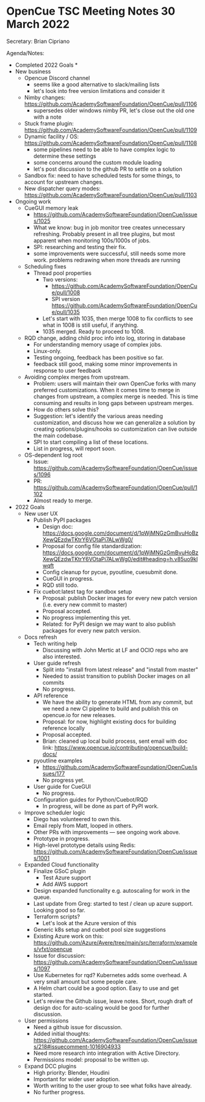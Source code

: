 # OpenCue TSC Meeting Notes 30 March 2022

Secretary: Brian Cipriano

Agenda/Notes:

* Completed 2022 Goals
    *
* New business
    * Opencue Discord channel
        * seems like a good alternative to slack/mailing lists
        * let's look into free version limitations and consider it
    * Nimby changes: https://github.com/AcademySoftwareFoundation/OpenCue/pull/1106
        * supersedes older windows nimby PR, let's close out the old one with a note
    * Stuck frame plugin: https://github.com/AcademySoftwareFoundation/OpenCue/pull/1109
    * Dynamic facility / OS: https://github.com/AcademySoftwareFoundation/OpenCue/pull/1108
        * some pipelines need to be able to have complex logic to determine these settings
        * some concerns around the custom module loading
        * let's post discussion to the github PR to settle on a solution
    * Sandbox fix: need to have scheduled tests for some things, to account for upstream changes.
    * New dispatcher query modes: https://github.com/AcademySoftwareFoundation/OpenCue/pull/1103
* Ongoing work
    * CueGUI memory leak
        * https://github.com/AcademySoftwareFoundation/OpenCue/issues/1025
        * What we know: bug in job monitor tree creates unnecessary refreshing. Probably present in all tree plugins,
          but most apparent when monitoring 100s/1000s of jobs.
        * SPI: researching and testing their fix.
        * some improvements were successful, still needs some more work. problems redrawing when more threads are
          running
    * Scheduling fixes
        * Thread pool properties
            * Two versions:
                * https://github.com/AcademySoftwareFoundation/OpenCue/pull/1008
                * SPI version https://github.com/AcademySoftwareFoundation/OpenCue/pull/1035
            * Let's start with 1035, then merge 1008 to fix conflicts to see what in 1008 is still useful, if anything.
            * 1035 merged. Ready to proceed to 1008.
    * RQD change, adding child proc info into log, storing in database
        * For understanding memory usage of complex jobs.
        * Linux-only.
        * Testing ongoing, feedback has been positive so far.
        * feedback still good, making some minor improvements in response to user feedback
    * Avoiding complex merges from upstream.
        * Problem: users will maintain their own OpenCue forks with many preferred customizations. When it comes time to
          merge in changes from upstream, a complex merge is needed. This is time consuming and results in long gaps
          between upstream merges.
        * How do others solve this?
        * Suggestion: let's identify the various areas needing customization, and discuss how we can generalize a
          solution by creating options/plugins/hooks so customization can live outside the main codebase.
        * SPI to start compiling a list of these locations.
        * List in progress, will report soon.
    * OS-dependent log root
        * Issue: https://github.com/AcademySoftwareFoundation/OpenCue/issues/1096
        * PR: https://github.com/AcademySoftwareFoundation/OpenCue/pull/1102
        * Almost ready to merge.
* 2022 Goals
    * New user UX
        * Publish PyPI packages
            * Design doc: https://docs.google.com/document/d/1pWjMNGzGmBvuHoBzXewQEzdwTKtrY6VOtaPi7ALwWg0/
            * Proposal for config file
              standardization: https://docs.google.com/document/d/1pWjMNGzGmBvuHoBzXewQEzdwTKtrY6VOtaPi7ALwWg0/edit#heading=h.v85uo9klwqft
            * Config cleanup for pycue, pyoutline, cuesubmit done.
            * CueGUI in progress.
            * RQD still todo.
        * Fix cuebot:latest tag for sandbox setup
            * Proposal: publish Docker images for every new patch version (i.e. every new commit to master)
            * Proposal accepted.
            * No progress implementing this yet.
            * Related: for PyPI design we may want to also publish packages for every new patch version.
    * Docs refresh
        * Tech writing help
            * Discussing with John Mertic at LF and OCIO reps who are also interested.
        * User guide refresh
            * Split into "install from latest release" and "install from master"
            * Needed to assist transition to publish Docker images on all commits
            * No progress.
        * API reference
            * We have the ability to generate HTML from any commit, but we need a new CI pipeline to build and publish
              this on opencue.io for new releases.
            * Proposal: for now, highlight existing docs for building reference locally
            * Proposal accepted.
            * Brian: cleaned up local build process, sent email with doc
              link: https://www.opencue.io/contributing/opencue/build-docs/
        * pyoutline examples
            * https://github.com/AcademySoftwareFoundation/OpenCue/issues/177
            * No progress yet.
        * User guide for CueGUI
            * No progress.
        * Configuration guides for Python/Cuebot/RQD
            * In progress, will be done as part of PyPI work.
    * Improve scheduler logic
        * Diego has volunteered to own this.
        * Email reply from Matt, looped in others.
        * Other PRs with improvements — see ongoing work above.
        * Prototype in progress.
        * High-level prototype details using Redis: https://github.com/AcademySoftwareFoundation/OpenCue/issues/1001
    * Expanded Cloud functionality
        * Finalize GSoC plugin
            * Test Azure support
            * Add AWS support
        * Design expanded functionality e.g. autoscaling for work in the queue.
        * Last update from Greg: started to test / clean up azure support. Looking good so far.
        * Terraform scripts?
            * Let's look at the Azure version of this
        * Generic k8s setup and cuebot pool size suggestions
        * Existing Azure work on this: https://github.com/Azure/Avere/tree/main/src/terraform/examples/vfxt/opencue
        * Issue for discussion: https://github.com/AcademySoftwareFoundation/OpenCue/issues/1097
        * Use Kubernetes for rqd? Kubernetes adds some overhead. A very small amount but some people care.
        * A Helm chart could be a good option. Easy to use and get started.
        * Let's review the Github issue, leave notes. Short, rough draft of design doc for auto-scaling would be good
          for further discussion.
    * User permissions
        * Need a github issue for discussion.
        * Added initial
          thoughts: https://github.com/AcademySoftwareFoundation/OpenCue/issues/218#issuecomment-1016904933
        * Need more research into integration with Active Directory.
        * Permissions model: proposal to be written up.
    * Expand DCC plugins
        * High priority: Blender, Houdini
        * Important for wider user adoption.
        * Worth writing to the user group to see what folks have already.
        * No further progress.

